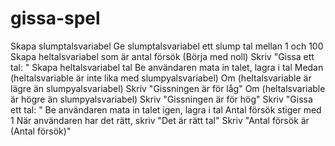 # gissa-spel
Skapa slumptalsvariabel 
Ge slumptalsvariabel ett slump tal mellan 1 och 100
Skapa heltalsvariabel som är antal försök (Börja med noll)
Skriv "Gissa ett tal: "
Skapa heltalsvariabel tal Be användaren mata in talet, lagra i tal
Medan (heltalsvariable är inte lika med slumpyalsvariabel)
      Om (heltalsvariable är lägre än slumpyalsvariabel)
          Skriv "Gissningen är för låg"
      Om (heltalsvariable är högre än slumpyalsvariabel)
          Skriv "Gissningen är för hög"
      Skriv "Gissa ett tal: "
      Be användaren mata in talet igen, lagra i tal
      Antal försök stiger med 1
När användaren har det rätt, skriv "Det är rätt tal"
Skriv "Antal försök är (Antal försök)"
      
